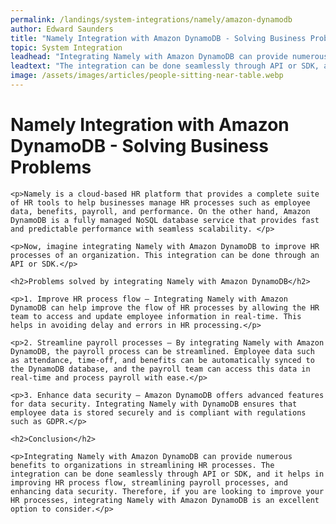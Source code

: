 ```yaml
---
permalink: /landings/system-integrations/namely/amazon-dynamodb
author: Edward Saunders
title: "Namely Integration with Amazon DynamoDB - Solving Business Problems"
topic: System Integration
leadhead: "Integrating Namely with Amazon DynamoDB can provide numerous benefits to organizations in streamlining HR processes"
leadtext: "The integration can be done seamlessly through API or SDK, and it helps in improving HR process flow, streamlining payroll processes, and enhancing data security. Therefore, if you are looking to improve your HR processes, integrating Namely with Amazon DynamoDB is an excellent option to consider."
image: /assets/images/articles/people-sitting-near-table.webp
---
```

<div class="arttext">	<h1>Namely Integration with Amazon DynamoDB - Solving Business Problems</h1>

	<p>Namely is a cloud-based HR platform that provides a complete suite of HR tools to help businesses manage HR processes such as employee data, benefits, payroll, and performance. On the other hand, Amazon DynamoDB is a fully managed NoSQL database service that provides fast and predictable performance with seamless scalability. </p>

	<p>Now, imagine integrating Namely with Amazon DynamoDB to improve HR processes of an organization. This integration can be done through an API or SDK.</p>

	<h2>Problems solved by integrating Namely with Amazon DynamoDB</h2>

	<p>1. Improve HR process flow – Integrating Namely with Amazon DynamoDB can help improve the flow of HR processes by allowing the HR team to access and update employee information in real-time. This helps in avoiding delay and errors in HR processing.</p>

	<p>2. Streamline payroll processes – By integrating Namely with Amazon DynamoDB, the payroll process can be streamlined. Employee data such as attendance, time-off, and benefits can be automatically synced to the DynamoDB database, and the payroll team can access this data in real-time and process payroll with ease.</p>

	<p>3. Enhance data security – Amazon DynamoDB offers advanced features for data security. Integrating Namely with DynamoDB ensures that employee data is stored securely and is compliant with regulations such as GDPR.</p>

	<h2>Conclusion</h2>

	<p>Integrating Namely with Amazon DynamoDB can provide numerous benefits to organizations in streamlining HR processes. The integration can be done seamlessly through API or SDK, and it helps in improving HR process flow, streamlining payroll processes, and enhancing data security. Therefore, if you are looking to improve your HR processes, integrating Namely with Amazon DynamoDB is an excellent option to consider.</p>

</div>